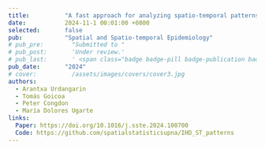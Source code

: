 ```yaml
---
title:          "A fast approach for analyzing spatio-temporal patterns in ischemic heart disease mortality across US counties (1999–2021)"
date:           2024-11-1 00:01:00 +0800
selected:       false
pub:            "Spatial and Spatio-temporal Epidemiology"
# pub_pre:        "Submitted to "
# pub_post:       'Under review.'
# pub_last:       ' <span class="badge badge-pill badge-publication badge-success">Spotlight</span>'
pub_date:       "2024"
# cover:          /assets/images/covers/cover3.jpg
authors:
  - Arantxa Urdangarin
  - Tomás Goicoa
  - Peter Congdon
  - María Dolores Ugarte
links:
  Paper: https://doi.org/10.1016/j.sste.2024.100700
  Code: https://github.com/spatialstatisticsupna/IHD_ST_patterns
---
```







